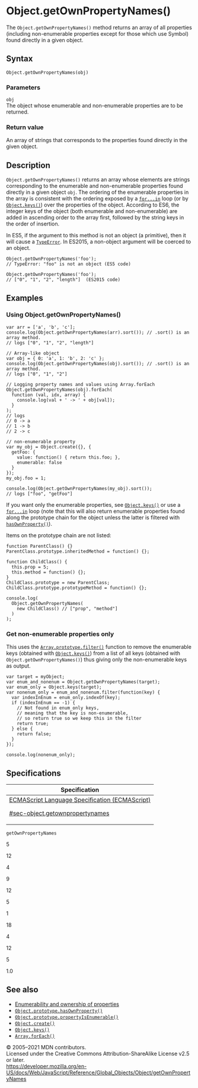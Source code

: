 # Object.getOwnPropertyNames()

The `Object.getOwnPropertyNames()` method returns an array of all properties (including non-enumerable properties except for those which use Symbol) found directly in a given object.

## Syntax

    Object.getOwnPropertyNames(obj)

### Parameters

`obj`  
The object whose enumerable and non-enumerable properties are to be returned.

### Return value

An array of strings that corresponds to the properties found directly in the given object.

## Description

`Object.getOwnPropertyNames()` returns an array whose elements are strings corresponding to the enumerable and non-enumerable properties found directly in a given object `obj`. The ordering of the enumerable properties in the array is consistent with the ordering exposed by a [`for...in`](../../statements/for...in) loop (or by [`Object.keys()`](keys)) over the properties of the object. According to ES6, the integer keys of the object (both enumerable and non-enumerable) are added in ascending order to the array first, followed by the string keys in the order of insertion.

In ES5, if the argument to this method is not an object (a primitive), then it will cause a [`TypeError`](../typeerror). In ES2015, a non-object argument will be coerced to an object.

    Object.getOwnPropertyNames('foo');
    // TypeError: "foo" is not an object (ES5 code)

    Object.getOwnPropertyNames('foo');
    // ["0", "1", "2", "length"]  (ES2015 code)

## Examples

### Using Object.getOwnPropertyNames()

    var arr = ['a', 'b', 'c'];
    console.log(Object.getOwnPropertyNames(arr).sort()); // .sort() is an array method.
    // logs ["0", "1", "2", "length"]

    // Array-like object
    var obj = { 0: 'a', 1: 'b', 2: 'c' };
    console.log(Object.getOwnPropertyNames(obj).sort()); // .sort() is an array method.
    // logs ["0", "1", "2"]

    // Logging property names and values using Array.forEach
    Object.getOwnPropertyNames(obj).forEach(
      function (val, idx, array) {
        console.log(val + ' -> ' + obj[val]);
      }
    );
    // logs
    // 0 -> a
    // 1 -> b
    // 2 -> c

    // non-enumerable property
    var my_obj = Object.create({}, {
      getFoo: {
        value: function() { return this.foo; },
        enumerable: false
      }
    });
    my_obj.foo = 1;

    console.log(Object.getOwnPropertyNames(my_obj).sort());
    // logs ["foo", "getFoo"]

If you want only the enumerable properties, see [`Object.keys()`](keys) or use a [`for...in`](../../statements/for...in) loop (note that this will also return enumerable properties found along the prototype chain for the object unless the latter is filtered with [`hasOwnProperty()`](hasownproperty)).

Items on the prototype chain are not listed:

    function ParentClass() {}
    ParentClass.prototype.inheritedMethod = function() {};

    function ChildClass() {
      this.prop = 5;
      this.method = function() {};
    }
    ChildClass.prototype = new ParentClass;
    ChildClass.prototype.prototypeMethod = function() {};

    console.log(
      Object.getOwnPropertyNames(
        new ChildClass() // ["prop", "method"]
      )
    );

### Get non-enumerable properties only

This uses the [`Array.prototype.filter()`](../array/filter) function to remove the enumerable keys (obtained with [`Object.keys()`](keys)) from a list of all keys (obtained with `Object.getOwnPropertyNames()`) thus giving only the non-enumerable keys as output.

    var target = myObject;
    var enum_and_nonenum = Object.getOwnPropertyNames(target);
    var enum_only = Object.keys(target);
    var nonenum_only = enum_and_nonenum.filter(function(key) {
      var indexInEnum = enum_only.indexOf(key);
      if (indexInEnum == -1) {
        // Not found in enum_only keys,
        // meaning that the key is non-enumerable,
        // so return true so we keep this in the filter
        return true;
      } else {
        return false;
      }
    });

    console.log(nonenum_only);

## Specifications

<table><thead><tr class="header"><th>Specification</th></tr></thead><tbody><tr class="odd"><td><a href="https://tc39.es/ecma262/#sec-object.getownpropertynames">ECMAScript Language Specification (ECMAScript) 
<br/>


<span class="small">#sec-object.getownpropertynames</span></a></td></tr></tbody></table>

`getOwnPropertyNames`

5

12

4

9

12

5

1

18

4

12

5

1.0

## See also

-   [Enumerability and ownership of properties](https://developer.mozilla.org/en-US/docs/Web/JavaScript/Enumerability_and_ownership_of_properties)
-   [`Object.prototype.hasOwnProperty()`](hasownproperty)
-   [`Object.prototype.propertyIsEnumerable()`](propertyisenumerable)
-   [`Object.create()`](create)
-   [`Object.keys()`](keys)
-   [`Array.forEach()`](../array/foreach)

© 2005–2021 MDN contributors.  
Licensed under the Creative Commons Attribution-ShareAlike License v2.5 or later.  
<a href="https://developer.mozilla.org/en-US/docs/Web/JavaScript/Reference/Global_Objects/Object/getOwnPropertyNames" class="_attribution-link">https://developer.mozilla.org/en-US/docs/Web/JavaScript/Reference/Global_Objects/Object/getOwnPropertyNames</a>
